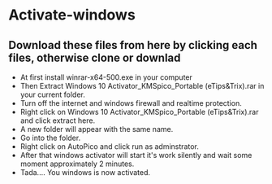 # Activate-windows
## Download these files from here by clicking each files, otherwise clone or downlad
- At first install winrar-x64-500.exe in your computer
- Then Extract Windows 10 Activator_KMSpico_Portable (eTips&Trix).rar in your current folder.
- Turn off the internet and windows firewall and realtime protection.
- Right click on Windows 10 Activator_KMSpico_Portable (eTips&Trix).rar and click extract  here.
- A new folder will appear with the same name.
- Go into the folder.
- Right click on AutoPico and click run as adminstrator.
- After that windows activator will start it's work silently and wait some moment approximately 2 minutes.
- Tada.... You windows is now activated.

